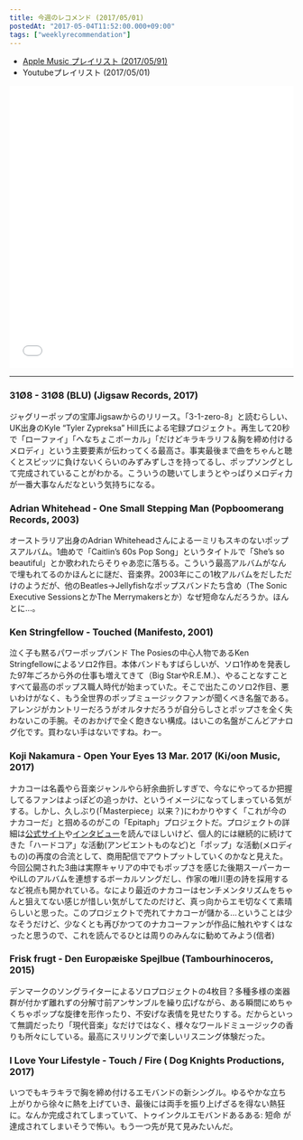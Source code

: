 ```yaml
---
title: 今週のレコメンド (2017/05/01)
postedAt: "2017-05-04T11:52:00.000+09:00"
tags: ["weeklyrecommendation"]
---
```


* [Apple Music プレイリスト (2017/05/91)](https://itunes.apple.com/jp/playlist/%E4%BB%8A%E9%80%B1%E3%81%AE%E3%83%AC%E3%82%B3%E3%83%A1%E3%83%B3%E3%83%89-2017-05-01/idpl.1989ab86508b4ffdad5480b4abf430d3)
* Youtubeプレイリスト (2017/05/01)
<iframe src="//tools.applemusic.com/embed/v1/playlist/pl.1989ab86508b4ffdad5480b4abf430d3?country=jp" height="500px" width="100%" frameborder="0"></iframe> 

---

### 31Ø8 - 31Ø8 (BLU) (Jigsaw Records, 2017)

ジャグリーポップの宝庫Jigsawからのリリース。「3-1-zero-8」と読むらしい、UK出身のKyle “Tyler Zypreksa” Hill氏による宅録プロジェクト。再生して20秒で「ローファイ」「へなちょこボーカル」「だけどキラキラリフ＆胸を締め付けるメロディ」という主要要素が伝わってくる最高さ。事実最後まで曲をちゃんと聴くとスピッツに負けないくらいのみずみずしさを持ってるし、ポップソングとして完成されていることがわかる。こういうの聴いてしまうとやっぱりメロディ力が一番大事なんだなという気持ちになる。

### Adrian Whitehead - One Small Stepping Man (Popboomerang Records, 2003)

オーストラリア出身のAdrian Whiteheadさんによる一ミリもスキのないポップスアルバム。1曲めで「Caitlin’s 60s Pop Song」というタイトルで「She’s so beautiful」とか歌われたらそりゃあ恋に落ちる。こういう最高アルバムがなんで埋もれてるのかほんとに謎だ、音楽界。2003年にこの1枚アルバムをだしただけのようだが、他のBeatles→Jellyfishなポップスバンドたち含め（The Sonic Executive SessionsとかThe Merrymakersとか）なぜ短命なんだろうか。ほんとに…。

### Ken Stringfellow - Touched (Manifesto, 2001)

泣く子も黙るパワーポップバンド The Posiesの中心人物であるKen Stringfellowによるソロ2作目。本体バンドもすばらしいが、ソロ1作めを発表した97年ごろから外の仕事も増えてきて（Big StarやR.E.M.）、やることなすことすべて最高のポップス職人時代が始まっていた。そこで出たこのソロ2作目、悪いわけがなく、もう全世界のポップミュージックファンが聞くべき名盤である。アレンジがカントリーだろうがオルタナだろうが自分らしさとポップさを全く失わないこの手腕。そのおかげで全く飽きない構成。はいこの名盤がこんどアナログ化です。買わない手はないですね。わー。

### Koji Nakamura - Open Your Eyes 13 Mar. 2017 (Ki/oon Music, 2017)

ナカコーは名義やら音楽ジャンルやら紆余曲折しすぎで、今なにやってるか把握してるファンはよっぽどの追っかけ、というイメージになってしまっている気がする。しかし、久しぶり(「Masterpiece」以来？)にわかりやすく「これが今のナカコーだ」と掴めるのがこの「Epitaph」プロジェクトだ。プロジェクトの詳細は[公式サイト](http://kojinakamura.jp/)や[インタビュー](http://realsound.jp/2017/05/post-12245.html)を読んでほしいけど、個人的には継続的に続けてきた「ハードコア」な活動(アンビエントものなど)と「ポップ」な活動(メロディもの)の再度の合流として、商用配信でアウトプットしていくのかなと見えた。今回公開された3曲は実際キャリアの中でもポップさを感じた後期スーパーカーやiLLのアルバムを連想するボーカルソングだし、作家の唯川恵の詩を採用するなど視点も開かれている。なにより最近のナカコーはセンチメンタリズムをちゃんと狙えてない感じが惜しい気がしてたのだけど、真っ向からエモ切なくて素晴らしいと思った。このプロジェクトで売れてナカコーが儲かる…ということは少なそうだけど、少なくとも再びかつてのナカコーファンが作品に触れやすくはなったと思うので、これを読んでるひとは周りのみんなに勧めてみよう(信者)

### Frisk frugt - Den Europæiske Spejlbue (Tambourhinoceros, 2015)

デンマークのソングライターによるソロプロジェクトの4枚目？多種多様の楽器群が付かず離れずの分解寸前アンサンブルを繰り広げながら、ある瞬間にめちゃくちゃポップな旋律を形作ったり、不安げな表情を見せたりする。だからといって無調だったり「現代音楽」なだけではなく、様々なワールドミュージックの香りも所々にしている。最高にスリリングで楽しいリスニング体験だった。

### I Love Your Lifestyle - Touch / Fire ( Dog Knights Productions, 2017)

いつでもキラキラで胸を締め付けるエモバンドの新シングル。ゆるやかな立ち上がりから徐々に熱を上げていき、最後には両手を振り上げざるを得ない熱狂に。なんか完成されてしまっていて、トゥインクルエモバンドあるある: 短命 が達成されてしまいそうで怖い。もう一つ先が見て見みたいんだ。